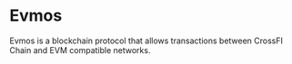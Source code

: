 # Evmos

Evmos is a blockchain protocol that allows transactions between CrossFI Chain and EVM compatible networks.
